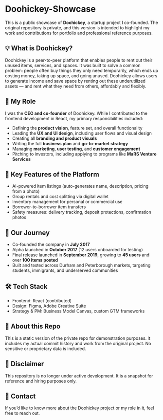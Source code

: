 # Doohickey-Showcase

This is a public showcase of **Doohickey**, a startup project I co-founded. The original repository is private, and this version is intended to highlight my work and contributions for portfolio and professional reference purposes.

## 💡 What is Doohickey?

Doohickey is a peer-to-peer platform that enables people to rent out their unused items, services, and spaces. It was built to solve a common problem: people often buy things they only need temporarily, which ends up costing money, taking up space, and going unused. Doohickey allows users to generate income and save space by renting out these underutilized assets — and rent what they need from others, affordably and flexibly.

## 🧠 My Role

I was the **CEO and co-founder** of Doohickey. While I contributed to the frontend development in React, my primary responsibilities included:

- Defining the **product vision**, feature set, and overall functionality
- Leading the **UX and UI design**, including user flows and visual design
- Creating all **branding and product visuals**
- Writing the full **business plan** and **go-to-market strategy**
- Managing **marketing**, **user testing**, and **customer engagement**
- Pitching to investors, including applying to programs like **MaRS Venture Services**

## 🌟 Key Features of the Platform

- AI-powered item listings (auto-generates name, description, pricing from a photo)
- Group rentals and cost splitting via digital wallet
- Inventory management for personal or commercial use
- Borrower-to-borrower item transfers
- Safety measures: delivery tracking, deposit protections, confirmation photos

## 🚀 Our Journey

- Co-founded the company in **July 2017**
- Alpha launched in **October 2017** (12 users onboarded for testing)
- Final release launched in **September 2019**, growing to **45 users** and over **100 items posted**
- Built and tested across Durham and Peterborough markets, targeting students, immigrants, and underserved communities

## 🛠️ Tech Stack

- Frontend: React (contributed)
- Design: Figma, Adobe Creative Suite
- Strategy & PM: Business Model Canvas, custom GTM frameworks

## 📁 About this Repo

This is a static version of the private repo for demonstration purposes. It includes my actual commit history and work from the original project. No sensitive or proprietary data is included.

## 🛑 Disclaimer

This repository is no longer under active development. It is a snapshot for reference and hiring purposes only.

## 🔗 Contact

If you’d like to know more about the Doohickey project or my role in it, feel free to reach out.

